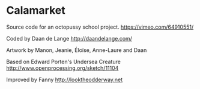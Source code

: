 Calamarket
==========

Source code for an octopussy school project.
https://vimeo.com/64910551/

Coded by Daan de Lange
http://daandelange.com/

Artwork by Manon, Jeanie, Éloïse, Anne-Laure and Daan

Based on Edward Porten's Undersea Creature
http://www.openprocessing.org/sketch/11104

Improved by Fanny
http://looktheodderway.net
